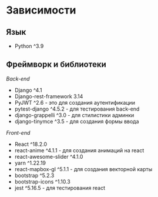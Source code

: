 # Зависимости

## Язык
- Python ^3.9

## Фреймворк и библиотеки
_Back-end_
- Django ^4.1
- Django-rest-framework 3.14
- PyJWT ^2.6 - это для создания аутентификации
- pytest-django ^4.5.2 - для тестирования back-end
- django-grappelli ^3.0 - для стилистики админки
- django-tinymce ^3.5 - для создания формы ввода

_Front-end_
- React ^18.2.0
- react-anime ^4.1.1 - для создания анимаций на react
- react-awesome-slider ^4.1.0
- yarn ^1.22.19
- react-mapbox-gl ^5.1.1 - для создания векторной карты
- bootstrap ^5.2.3
- bootstrap-icons ^1.10.3
- jest ^5.16.5 - для тестирования react